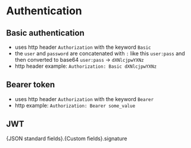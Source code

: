# Authentication

## Basic authentication
* uses http header `Authorization` with the keyword `Basic`
* the `user` and `password` are concatenated with `:` like this `user:pass` and then converted to base64 `user:pass` -> `dXNlcjpwYXNz`
* http header example: `Authorization: Basic dXNlcjpwYXNz`

## Bearer token
* uses http header `Authorization` with the keyword `Bearer`
* http example: `Authorization: Bearer some_value`

## JWT
{JSON standard fields}.{Custom fields}.signature